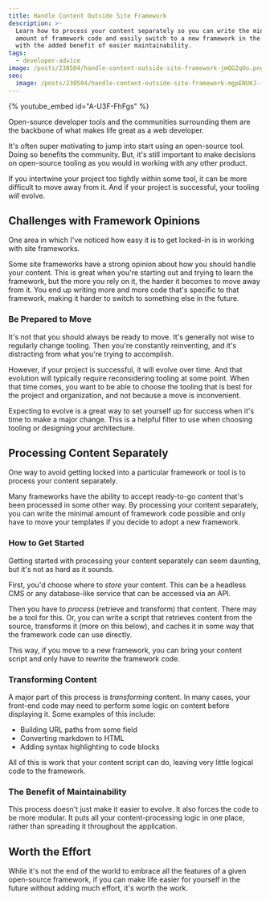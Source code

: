```yaml
---
title: Handle Content Outside Site Framework
description: >-
  Learn how to process your content separately so you can write the minimal
  amount of framework code and easily switch to a new framework in the future,
  with the added benefit of easier maintainability.
tags:
  - developer-advice
image: /posts/230504/handle-content-outside-site-framework-jmQG2qOo.png
seo:
  image: /posts/230504/handle-content-outside-site-framework-mgpENUKJ--meta.png
---
```


{% youtube_embed id="A-U3F-FhFgs" %}

Open-source developer tools and the communities surrounding them are the backbone of what makes life great as a web developer.

It's often super motivating to jump into start using an open-source tool. Doing so benefits the community. But, it's still important to make decisions on open-source tooling as you would in working with any other product.

If you intertwine your project too tightly within some tool, it can be more difficult to move away from it. And if your project is successful, your tooling _will_ evolve.

## Challenges with Framework Opinions

One area in which I've noticed how easy it is to get locked-in is in working with site frameworks.

Some site frameworks have a strong opinion about how you should handle your content. This is great when you're starting out and trying to learn the framework, but the more you rely on it, the harder it becomes to move away from it. You end up writing more and more code that's specific to that framework, making it harder to switch to something else in the future.

### Be Prepared to Move

It's not that you should always be ready to move. It's generally not wise to regularly change tooling. Then you're constantly reinventing, and it's distracting from what you're trying to accomplish.

However, if your project is successful, it will evolve over time. And that evolution will typically require reconsidering tooling at some point. When that time comes, you want to be able to choose the tooling that is best for the project and organization, and not because a move is inconvenient.

Expecting to evolve is a great way to set yourself up for success when it's time to make a major change. This is a helpful filter to use when choosing tooling or designing your architecture.

## Processing Content Separately

One way to avoid getting locked into a particular framework or tool is to process your content separately.

Many frameworks have the ability to accept ready-to-go content that's been processed in some other way. By processing your content separately, you can write the minimal amount of framework code possible and only have to move your templates if you decide to adopt a new framework.

### How to Get Started

Getting started with processing your content separately can seem daunting, but it's not as hard as it sounds.

First, you'd choose where to _store_ your content. This can be a headless CMS or any database-like service that can be accessed via an API.

Then you have to _process_ (retrieve and transform) that content. There may be a tool for this. Or, you can write a script that retrieves content from the source, transforms it (more on this below), and caches it in some way that the framework code can use directly.

This way, if you move to a new framework, you can bring your content script and only have to rewrite the framework code.

### Transforming Content

A major part of this process is _transforming_ content. In many cases, your front-end code may need to perform some logic on content before displaying it. Some examples of this include:

- Building URL paths from some field
- Converting markdown to HTML
- Adding syntax highlighting to code blocks

All of this is work that your content script can do, leaving very little logical code to the framework.

### The Benefit of Maintainability

This process doesn't just make it easier to evolve. It also forces the code to be more modular. It puts all your content-processing logic in one place, rather than spreading it throughout the application.

## Worth the Effort

While it's not the end of the world to embrace all the features of a given open-source framework, if you can make life easier for yourself in the future without adding much effort, it's worth the work.
